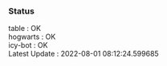 ### Status


table : OK  
hogwarts : OK  
icy-bot : OK  
Latest Update : 2022-08-01 08:12:24.599685
